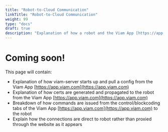 ```yaml
---
title: "Robot-to-Cloud Communication"
linkTitle: "Robot-to-Cloud Communication"
weight: 99
type: "docs"
draft: true
description: "Explanation of how a robot and the Viam App [https://app.viam.com](https://app.viam.com) interact."
---
```

# Coming soon!
This page will contain:

- Explanation of how viam-server starts up and pull a config from the Viam App [https://app.viam.com](https://app.viam.com)
- Explanation of how certs are generated and propagated to the robot from the Viam App [https://app.viam.com](https://app.viam.com)
- Breakdown of how commands are issued from the control/blockcoding tabs of the Viam App [https://app.viam.com](https://app.viam.com) to the robot
- Explain how the connections are direct to robot rather than proxied through the website as it appears
